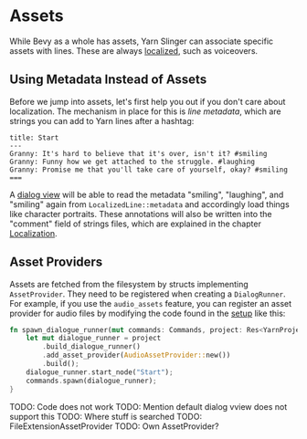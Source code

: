 # Assets

While Bevy as a whole has assets, Yarn Slinger can associate specific assets with lines.
These are always [localized](./localization.md), such as voiceovers. 

## Using Metadata Instead of Assets

Before we jump into assets, let's first help you out if you don't care about localization.
The mechanism in place for this is *line metadata*, which are strings you can add to Yarn lines after a hashtag:

```text
title: Start
---
Granny: It's hard to believe that it's over, isn't it? #smiling
Granny: Funny how we get attached to the struggle. #laughing
Granny: Promise me that you'll take care of yourself, okay? #smiling
===
```

A [dialog view](./dialog_views.md) will be able to read the metadata "smiling", "laughing", and "smiling" again from `LocalizedLine::metadata` and accordingly load things like character portraits.
These annotations will also be written into the "comment" field of strings files, which are explained in the chapter [Localization](./localization.md).

## Asset Providers

Assets are fetched from the filesystem by structs implementing `AssetProvider`. They need to be registered when creating a `DialogRunner`.
For example, if you use the `audio_assets` feature, you can register an asset provider for audio files by modifying the code found in the [setup](./setup.md) like this:

```rust
fn spawn_dialogue_runner(mut commands: Commands, project: Res<YarnProject>) {
    let mut dialogue_runner = project
        .build_dialogue_runner()
        .add_asset_provider(AudioAssetProvider::new())
        .build();
    dialogue_runner.start_node("Start");
    commands.spawn(dialogue_runner);
}

```

TODO: Code does not work
TODO: Mention default dialog vview does not support this
TODO: Where stuff is searched
TODO: FileExtensionAssetProvider
TODO: Own AssetProvider?
